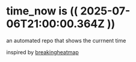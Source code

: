 # time_now is (( 2025-07-06T21:00:00.364Z ))

an automated repo that shows the currnent time

inspired by [breakingheatmap](https://github.com/breakingheatmap/breakingheatmap)
